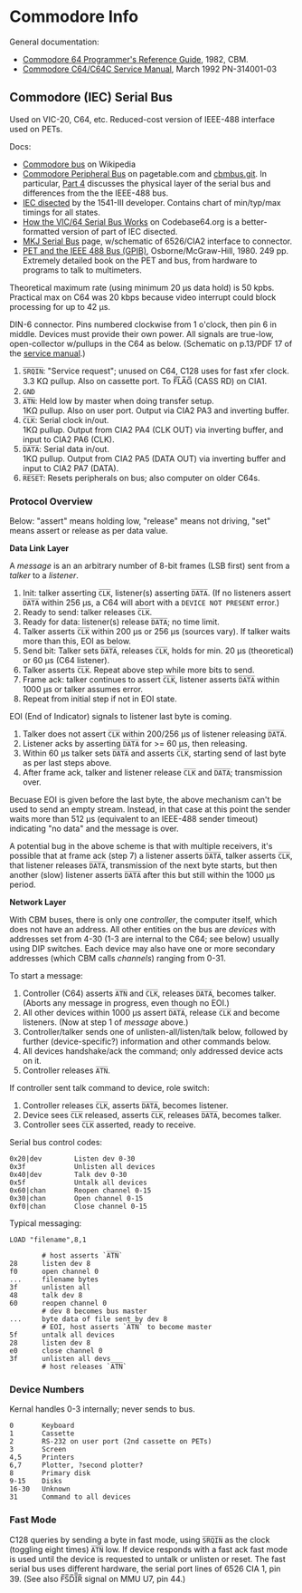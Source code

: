 Commodore Info
==============

General documentation:

- [Commodore 64 Programmer's Reference Guide][c64progref], 1982, CBM.
- [Commodore C64/C64C Service Manual][c64service], March 1992 PN-314001-03


Commodore (IEC) Serial Bus
--------------------------

Used on VIC-20, C64, etc. Reduced-cost version of IEEE-488 interface
used on PETs.

Docs:
- [Commodore bus] on Wikipedia
- [Commodore Peripheral Bus][cbmbus0] on pagetable.com and [cbmbus.git]. In
  particular, [Part 4][cbmbus4] discusses the physical layer of the serial
  bus and differences from the the IEEE-488 bus.
- [IEC disected] by the 1541-III developer. Contains chart of min/typ/max
  timings for all states.
- [How the VIC/64 Serial Bus Works][cb64] on Codebase64.org is a
  better-formatted version of part of IEC disected.
- [MKJ Serial Bus][mjk] page, w/schematic of 6526/CIA2 interface to
  connector.
- [PET and the IEEE 488 Bus (GPIB)][petieee], Osborne/McGraw-Hill, 1980.
  249 pp. Extremely detailed book on the PET and bus, from hardware to
  programs to talk to multimeters.

Theoretical maximum rate (using minimum 20 μs data hold) is 50 kpbs.
Practical max on C64 was 20 kbps because video interrupt could block
processing for up to 42 μs.

DIN-6 connector. Pins numbered clockwise from 1 o'clock, then pin 6 in
middle. Devices must provide their own power. All signals are
true-low, open-collector w/pullups in the C64 as below. (Schematic on
p.13/PDF 17 of the [service manual][c64service].)

1. `S̅R̅Q̅I̅N̅`: "Service request"; unused on C64, C128 uses for fast xfer clock.  
   3.3 KΩ  pullup. Also on cassette port. To F̅L̅A̅G̅ (CASS RD) on CIA1.
2. `GND`
3. `A̅T̅N̅`: Held low by master when doing transfer setup.  
   1KΩ pullup. Also on user port. Output via CIA2 PA3 and inverting buffer.
4. `C̅L̅K̅`: Serial clock in/out.  
   1KΩ pullup. Output from CIA2 PA4 (CLK OUT) via inverting buffer,
   and input to CIA2 PA6 (CLK).
5. `D̅A̅T̅A̅`:  Serial data in/out.  
   1KΩ pullup. Output from CIA2 PA5 (DATA OUT) via inverting buffer
   and input to CIA2 PA7 (DATA).
6. `R̅E̅S̅E̅T̅`: Resets peripherals on bus; also computer on older C64s.

### Protocol Overview

Below: "assert" means holding low, "release" means not driving, "set"
means assert or release as per data value.

__Data Link Layer__

A _message_ is an an arbitrary number of 8-bit frames (LSB first) sent
from a _talker_ to a _listener_.

1. Init: talker asserting `C̅L̅K̅`, listener(s) asserting `D̅A̅T̅A̅`. (If no
   listeners assert `D̅A̅T̅A̅` within 256 μs, a C64 will abort with a `DEVICE
   NOT PRESENT` error.)
2. Ready to send: talker releases `C̅L̅K̅`.
3. Ready for data: listener(s) release `D̅A̅T̅A̅`; no time limit.
4. Talker asserts `C̅L̅K̅` within 200 μs or 256 μs (sources vary). If talker
   waits more than this, EOI as below.
5. Send bit: Talker sets `D̅A̅T̅A̅`, releases `C̅L̅K̅`, holds for min. 20 μs
   (theoretical) or 60 μs (C64 listener).
6. Talker asserts `C̅L̅K̅`. Repeat above step while more bits to send.
7. Frame ack: talker continues to assert `C̅L̅K̅`, listener asserts `D̅A̅T̅A̅`
   within 1000 μs or talker assumes error.
8. Repeat from initial step if not in EOI state.

EOI (End of Indicator) signals to listener last byte is coming.

1. Talker does not assert `C̅L̅K̅` within 200/256 μs of listener releasing `D̅A̅T̅A̅`.
2. Listener acks by asserting `D̅A̅T̅A̅` for >= 60 μs, then releasing.
3. Within 60 μs talker sets `D̅A̅T̅A̅` and asserts `C̅L̅K̅`, starting send of last
   byte as per last steps above.
4. After frame ack, talker and listener release `C̅L̅K̅` and `D̅A̅T̅A̅`;
   transmission over.

Becuase EOI is given before the last byte, the above mechanism can't
be used to send an empty stream. Instead, in that case at this point
the sender waits more than 512 μs (equivalent to an IEEE-488 sender
timeout) indicating "no data" and the message is over.

A potential bug in the above scheme is that with multiple receivers,
it's possible that at frame ack (step 7) a listener asserts `D̅A̅T̅A̅`,
talker asserts `C̅L̅K̅`, that listener releases `D̅A̅T̅A̅`, transmission of
the next byte starts, but then another (slow) listener asserts `D̅A̅T̅A̅`
after this but still within the 1000 μs period.

__Network Layer__

With CBM buses, there is only one _controller_, the computer itself, which
does not have an address. All other entities on the bus are _devices_ with
addresses set from 4-30 (1-3 are internal to the C64; see below) usually
using DIP switches. Each device may also have one or more secondary
addresses (which CBM calls _channels_) ranging from 0-31.

To start a message:
1. Controller (C64) asserts `A̅T̅N̅` and `C̅L̅K̅`, releases `D̅A̅T̅A̅`, becomes
   talker. (Aborts any message in progress, even though no EOI.)
2. All other devices within 1000 μs assert `D̅A̅T̅A̅`, release `C̅L̅K̅` and become
   listeners. (Now at step 1 of _message_ above.)
3. Controller/talker sends one of unlisten-all/listen/talk below, followed
   by further (device-specific?) information and other commands below.
4. All devices handshake/ack the command; only addressed device acts on it.
5. Controller releases `A̅T̅N̅`.

If controller sent talk command to device, role switch:
1. Controller releases `C̅L̅K̅`, asserts `D̅A̅T̅A̅`, becomes listener.
2. Device sees `C̅L̅K̅` released, asserts `C̅L̅K̅`, releases `D̅A̅T̅A̅`, becomes talker.
3. Controller sees `C̅L̅K̅` asserted, ready to receive.

Serial bus control codes:

    0x20|dev        Listen dev 0-30
    0x3f            Unlisten all devices
    0x40|dev        Talk dev 0-30
    0x5f            Untalk all devices
    0x60|chan       Reopen channel 0-15
    0x30|chan       Open channel 0-15
    0xf0|chan       Close channel 0-15

Typical messaging:

    LOAD "filename",8,1

            # host asserts `A̅T̅N̅`
    28      listen dev 8
    f0      open channel 0
    ...     filename bytes
    3f      unlisten all
    48      talk dev 8
    60      reopen channel 0
            # dev 8 becomes bus master
    ...     byte data of file sent by dev 8
            # EOI, host asserts `A̅T̅N̅` to become master
    5f      untalk all devices
    28      listen dev 8
    e0      close channel 0
    3f      unlisten all devs
            # host releases `A̅T̅N̅`

### Device Numbers

Kernal handles 0-3 internally; never sends to bus.

    0       Keyboard 
    1       Cassette
    2       RS-232 on user port (2nd cassette on PETs)
    3       Screen
    4,5     Printers
    6,7     Plotter, ?second plotter?
    8       Primary disk
    9-15    Disks
    16-30   Unknown
    31      Command to all devices

### Fast Mode

C128 queries by sending a byte in fast mode, using `S̅R̅Q̅I̅N̅` as the clock
(toggling eight times) `A̅T̅N̅` low. If device responds with a fast ack fast
mode is used until the device is requested to untalk or unlisten or reset.
The fast serial bus uses different hardware, the serial port lines of 6526
CIA 1, pin 39. (See also F̅S̅D̅I̅̅R̅ signal on MMU U7, pin 44.)



<!-------------------------------------------------------------------->
[Commodore bus]: https://en.wikipedia.org/wiki/Commodore_bus
[IEC disected]: http://www.zimmers.net/anonftp/pub/cbm/programming/serial-bus.pdf
[c64progref]: https://archive.org/details/c64-programmer-ref
[c64service]: https://www.retro-kit.co.uk/user/custom/Commodore/C64/manuals/C64C_Service_Manual.pdf
[cb64]: https://codebase64.org/doku.php?id=base:how_the_vic_64_serial_bus_works
[cbmbus.git]: https://github.com/mist64/cbmbus_doc
[cbmbus0]: https://www.pagetable.com/?p=1018
[cbmbus4]: https://www.pagetable.com/?p=1135
[mjk]: https://ist.uwaterloo.ca/~schepers/MJK/serialbus.html
[petieee]: https://archive.org/details/PET_and_the_IEEE488_Bus_1980_McGraw-Hill
